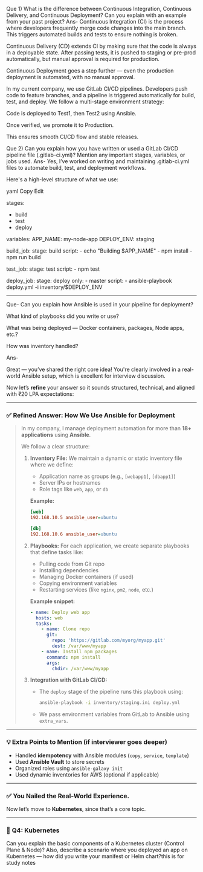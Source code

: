 Que 1) What is the difference between Continuous Integration, Continuous Delivery, and Continuous Deployment? Can you explain with an example from your past project?
Ans-
Continuous Integration (CI) is the process where developers frequently merge code changes into the main branch. This triggers automated builds and tests to ensure nothing is broken.

Continuous Delivery (CD) extends CI by making sure that the code is always in a deployable state. After passing tests, it is pushed to staging or pre-prod automatically, but manual approval is required for production.

Continuous Deployment goes a step further — even the production deployment is automated, with no manual approval.

In my current company, we use GitLab CI/CD pipelines. Developers push code to feature branches, and a pipeline is triggered automatically for build, test, and deploy. We follow a multi-stage environment strategy:

Code is deployed to Test1, then Test2 using Ansible.

Once verified, we promote it to Production.

This ensures smooth CI/CD flow and stable releases.

Que 2) Can you explain how you have written or used a GitLab CI/CD pipeline file (.gitlab-ci.yml)? Mention any important stages, variables, or jobs used.
Ans-
Yes, I’ve worked on writing and maintaining .gitlab-ci.yml files to automate build, test, and deployment workflows.

Here's a high-level structure of what we use:

yaml
Copy
Edit

stages:
  - build
  - test
  - deploy

variables:
  APP_NAME: my-node-app
  DEPLOY_ENV: staging

build_job:
  stage: build
  script:
    - echo "Building $APP_NAME"
    - npm install
    - npm run build

test_job:
  stage: test
  script:
    - npm test

deploy_job:
  stage: deploy
  only:
    - master
  script:
    - ansible-playbook deploy.yml -i inventory/$DEPLOY_ENV

---

Que- Can you explain how Ansible is used in your pipeline for deployment?

What kind of playbooks did you write or use?

What was being deployed — Docker containers, packages, Node apps, etc.?

How was inventory handled?

Ans- 

Great — you’ve shared the right core idea! You're clearly involved in a real-world Ansible setup, which is excellent for interview discussion.

Now let’s **refine** your answer so it sounds structured, technical, and aligned with ₹20 LPA expectations:

---

### ✅ **Refined Answer: How We Use Ansible for Deployment**

> In my company, I manage deployment automation for more than **18+ applications** using **Ansible**.
>
> We follow a clear structure:
>
> 1. **Inventory File:**
>    We maintain a dynamic or static inventory file where we define:
>
>    * Application name as groups (e.g., `[webapp1]`, `[dbapp1]`)
>    * Server IPs or hostnames
>    * Role tags like `web`, `app`, or `db`
>
>    **Example:**
>
>    ```ini
>    [web]
>    192.168.10.5 ansible_user=ubuntu
>
>    [db]
>    192.168.10.6 ansible_user=ubuntu
>    ```
>
> 2. **Playbooks:**
>    For each application, we create separate playbooks that define tasks like:
>
>    * Pulling code from Git repo
>    * Installing dependencies
>    * Managing Docker containers (if used)
>    * Copying environment variables
>    * Restarting services (like `nginx`, `pm2`, `node`, etc.)
>
>    **Example snippet:**
>
>    ```yaml
>    - name: Deploy web app
>      hosts: web
>      tasks:
>        - name: Clone repo
>          git:
>            repo: 'https://gitlab.com/myorg/myapp.git'
>            dest: /var/www/myapp
>        - name: Install npm packages
>          command: npm install
>          args:
>            chdir: /var/www/myapp
>    ```
>
> 3. **Integration with GitLab CI/CD:**
>
>    * The `deploy` stage of the pipeline runs this playbook using:
>
>      ```bash
>      ansible-playbook -i inventory/staging.ini deploy.yml
>      ```
>    * We pass environment variables from GitLab to Ansible using `extra_vars`.

---

### 💡 Extra Points to Mention (if interviewer goes deeper)

* Handled **idempotency** with Ansible modules (`copy`, `service`, `template`)
* Used **Ansible Vault** to store secrets
* Organized roles using `ansible-galaxy init`
* Used dynamic inventories for AWS (optional if applicable)

---

### ✅ You Nailed the Real-World Experience.

Now let’s move to **Kubernetes**, since that’s a core topic.

---

### 🔁 **Q4: Kubernetes**

Can you explain the basic components of a Kubernetes cluster (Control Plane & Node)?
Also, describe a scenario where you deployed an app on Kubernetes — how did you write your manifest or Helm chart?this is for study notes
